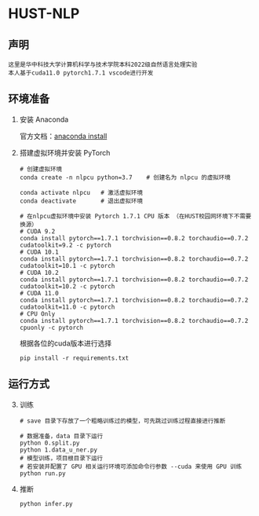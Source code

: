 # HUST-NLP

## 声明

    这里是华中科技大学计算机科学与技术学院本科2022级自然语言处理实验
    本人基于cuda11.0 pytorch1.7.1 vscode进行开发

## 环境准备

1. 安装 Anaconda

   官方文档：<a href="https://docs.continuum.io/anaconda/install/">anaconda install</a>

2. 搭建虚拟环境并安装 PyTorch

    ```shell
    # 创建虚拟环境
    conda create -n nlpcu python=3.7	# 创建名为 nlpcu 的虚拟环境

    conda activate nlpcu   # 激活虚拟环境
    conda deactivate       # 退出虚拟环境

    # 在nlpcu虚拟环境中安装 Pytorch 1.7.1 CPU 版本 （在HUST校园网环境下不需要换源）
    # CUDA 9.2
    conda install pytorch==1.7.1 torchvision==0.8.2 torchaudio==0.7.2 cudatoolkit=9.2 -c pytorch
    # CUDA 10.1
    conda install pytorch==1.7.1 torchvision==0.8.2 torchaudio==0.7.2 cudatoolkit=10.1 -c pytorch
    # CUDA 10.2
    conda install pytorch==1.7.1 torchvision==0.8.2 torchaudio==0.7.2 cudatoolkit=10.2 -c pytorch
    # CUDA 11.0
    conda install pytorch==1.7.1 torchvision==0.8.2 torchaudio==0.7.2 cudatoolkit=11.0 -c pytorch
    # CPU Only
    conda install pytorch==1.7.1 torchvision==0.8.2 torchaudio==0.7.2 cpuonly -c pytorch
    ```

    根据各位的cuda版本进行选择

    ```shell
    pip install -r requirements.txt
    ```

## 运行方式



3. 训练

   ```shell
   # save 目录下存放了一个粗略训练过的模型，可先跳过训练过程直接进行推断
   
   # 数据准备，data 目录下运行
   python 0.split.py
   python 1.data_u_ner.py
   # 模型训练，项目根目录下运行
   # 若安装并配置了 GPU 相关运行环境可添加命令行参数 --cuda 来使用 GPU 训练
   python run.py
   ```

4. 推断

   ```shell
   python infer.py
   ```

   